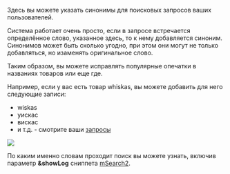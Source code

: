 Здесь вы можете указать синонимы для поисковых запросов ваших пользователей.

Система работает очень просто, если в запросе встречается определённое слово, указанное здесь, то к нему добавляется синоним.
Синонимов может быть сколько угодно, при этом они могут не только добавляться, но изаменять оригинальное слово.

Таким образом, вы можете исправлять популярные опечатки в названиях товаров или еще где.

Например, если у вас есть товар whiskas, вы можете добавить для него следующие записи:

* wiskas
* уискас
* вискас
* и т.д. - смотрите ваши [запросы][1]

[![](http://st.bezumkin.ru/files/b/4/1/b410ec7991a617845ec86913310527fcs.jpg)](http://st.bezumkin.ru/files/b/4/1/b410ec7991a617845ec86913310527fc.png)

По каким именно словам проходит поиск вы можете узнать, включив параметр **&showLog** сниппета [mSearch2][2].

[1]: /ru/01_Компоненты/03_mSearch2/02_Интерфейс/03_Запросы.md
[2]: /ru/01_Компоненты/03_mSearch2/01_Сниппеты/01_mSearch2.md